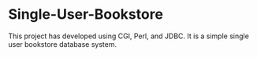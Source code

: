 # Single-User-Bookstore
This project has developed using CGI, Perl, and JDBC. It is a simple single user bookstore database system. 
